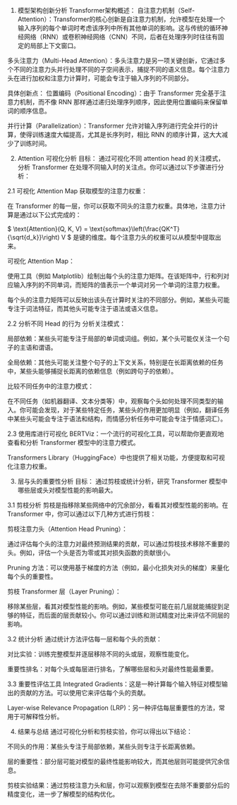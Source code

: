 1. 模型架构创新分析
Transformer架构概述：
自注意力机制（Self-Attention）：Transformer的核心创新是自注意力机制，允许模型在处理一个输入序列的每个单词时考虑该序列中所有其他单词的影响。这与传统的循环神经网络（RNN）或卷积神经网络（CNN）不同，后者在处理序列时往往有固定的局部上下文窗口。

多头注意力（Multi-Head Attention）：多头注意力是另一项关键创新，它通过多个不同的注意力头并行处理不同的子空间表示，捕捉不同的语义信息。每个注意力头在进行加权和注意力计算时，可能会专注于输入序列的不同部分。

具体创新点：
位置编码（Positional Encoding）：由于 Transformer 完全基于注意力机制，而不像 RNN 那样通过递归处理序列顺序，因此使用位置编码来保留单词的顺序信息。

并行计算（Parallelization）：Transformer 允许对输入序列进行完全并行的计算，使得训练速度大幅提高，尤其是长序列时，相比 RNN 的顺序计算，这大大减少了训练时间。

2. Attention 可视化分析
目标：
通过可视化不同 attention head 的关注模式，分析 Transformer 在处理不同输入时的关注点。你可以通过以下步骤进行分析：

2.1 可视化 Attention Map
获取模型的注意力权重：

在 Transformer 的每一层，你可以获取不同头的注意力权重。具体地，注意力计算是通过以下公式完成的：

$ \text{Attention}(Q, K, V) = \text{softmax}\left(\frac{QK^T}{\sqrt{d_k}}\right) V $
​
  是键的维度。每个注意力头的权重可以从模型中提取出来。

可视化 Attention Map：

使用工具（例如 Matplotlib）绘制出每个头的注意力矩阵。在该矩阵中，行和列对应输入序列的不同单词，而矩阵的值表示一个单词对另一个单词的注意力权重。

每个头的注意力矩阵可以反映出该头在计算时关注的不同部分。例如，某些头可能专注于词法特征，而其他头可能专注于语法或语义信息。

2.2 分析不同 Head 的行为
分析关注模式：

局部依赖：某些头可能专注于局部的单词或词组。例如，某个头可能仅关注一个句子的主语和谓语。

全局依赖：其他头可能关注整个句子的上下文关系，特别是在长距离依赖的任务中，某些头能够捕捉长距离的依赖信息（例如跨句子的依赖）。

比较不同任务中的注意力模式：

在不同任务（如机器翻译、文本分类等）中，观察每个头如何处理不同类型的输入。你可能会发现，对于某些特定任务，某些头的作用更加明显（例如，翻译任务中某些头可能会专注于语法和结构，而情感分析任务中可能会专注于情感词汇）。

2.3 使用库进行可视化
BERTViz：一个流行的可视化工具，可以帮助你更直观地查看和分析 Transformer 模型中的注意力模式。

Transformers Library（HuggingFace）中也提供了相关功能，方便提取和可视化注意力权重。

3. 层与头的重要性分析
目标：
通过剪枝或统计分析，研究 Transformer 模型中哪些层或头对模型性能的影响最大。

3.1 剪枝分析
剪枝是指移除某些网络中的冗余部分，看看其对模型性能的影响。在 Transformer 中，你可以通过以下几种方式进行剪枝：

剪枝注意力头（Attention Head Pruning）：

通过评估每个头的注意力对最终预测结果的贡献，可以通过剪枝技术移除不重要的头。例如，评估一个头是否为零或其对损失函数的贡献很小。

Pruning 方法：可以使用基于梯度的方法（例如，最小化损失对头的梯度）来量化每个头的重要性。

剪枝 Transformer 层（Layer Pruning）：

移除某些层，看其对模型性能的影响。例如，某些模型可能在前几层就能捕捉到足够的特征，而后面的层贡献较小。你可以通过训练和测试精度对比来评估不同层的影响。

3.2 统计分析
通过统计方法评估每一层和每个头的贡献：

对比实验：训练完整模型并逐层移除不同的头或层，观察性能变化。

重要性排名：对每个头或每层进行排名，了解哪些层和头对最终性能最重要。

3.3 重要性评估工具
Integrated Gradients：这是一种计算每个输入特征对模型输出的贡献的方法。可以使用它来评估每个头的贡献。

Layer-wise Relevance Propagation (LRP)：另一种评估每层重要性的方法，常用于可解释性分析。

4. 结果与总结
通过可视化分析和剪枝实验，你可以得出以下结论：

不同头的作用：某些头专注于局部依赖，某些头则专注于长距离依赖。

层的重要性：部分层可能对模型的最终性能影响较大，而其他层则可能提供冗余信息。

剪枝实验结果：通过剪枝注意力头和层，你可以观察到模型在去除不重要部分后的精度变化，进一步了解模型的结构优化。